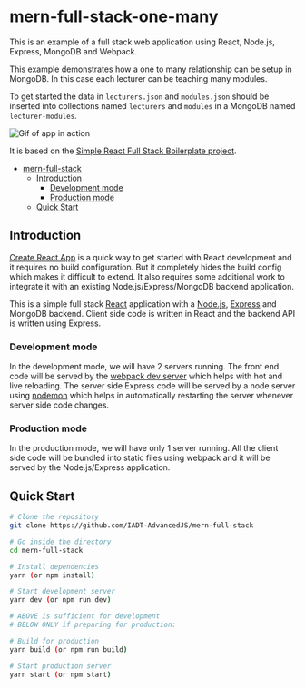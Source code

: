 # mern-full-stack-one-many

This is an example of a full stack web application using React, Node.js, Express, MongoDB and Webpack.

This example demonstrates how a one to many relationship can be setup in MongoDB. In this case each lecturer can be teaching many modules.

To get started the data in `lecturers.json` and `modules.json` should be inserted into collections named `lecturers` and `modules` in a MongoDB named `lecturer-modules`.

![Gif of app in action](https://i.imgur.com/O1dfyrX.gif)

It is based on the [Simple React Full Stack Boilerplate project](https://github.com/crsandeep/simple-react-full-stack).

- [mern-full-stack](#mern-full-stack)
  - [Introduction](#introduction)
    - [Development mode](#development-mode)
    - [Production mode](#production-mode)
  - [Quick Start](#quick-start)



## Introduction

[Create React App](https://github.com/facebook/create-react-app) is a quick way to get started with React development and it requires no build configuration. But it completely hides the build config which makes it difficult to extend. It also requires some additional work to integrate it with an existing Node.js/Express/MongoDB backend application.

This is a simple full stack [React](https://reactjs.org/) application with a [Node.js](https://nodejs.org/en/), [Express](https://expressjs.com/) and MongoDB backend. Client side code is written in React and the backend API is written using Express.

### Development mode

In the development mode, we will have 2 servers running. The front end code will be served by the [webpack dev server](https://webpack.js.org/configuration/dev-server/) which helps with hot and live reloading. The server side Express code will be served by a node server using [nodemon](https://nodemon.io/) which helps in automatically restarting the server whenever server side code changes.

### Production mode

In the production mode, we will have only 1 server running. All the client side code will be bundled into static files using webpack and it will be served by the Node.js/Express application.

## Quick Start

```bash
# Clone the repository
git clone https://github.com/IADT-AdvancedJS/mern-full-stack

# Go inside the directory
cd mern-full-stack

# Install dependencies
yarn (or npm install)

# Start development server
yarn dev (or npm run dev)

# ABOVE is sufficient for development
# BELOW ONLY if preparing for production:

# Build for production
yarn build (or npm run build)

# Start production server
yarn start (or npm start)
```
